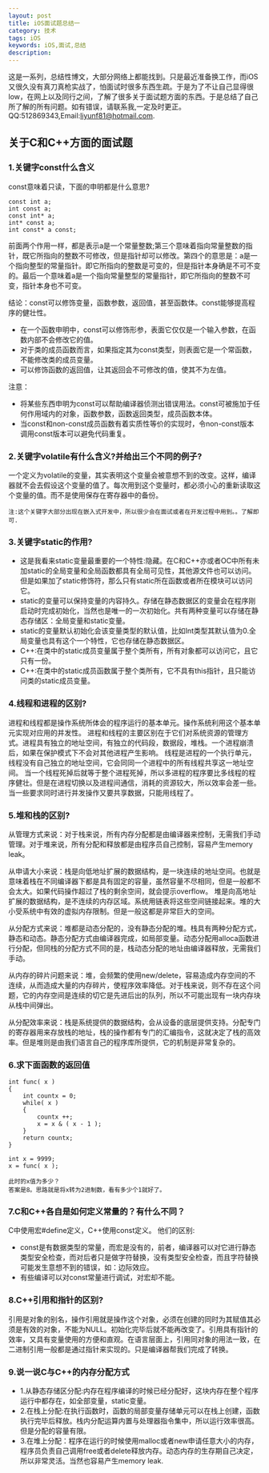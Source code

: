```yaml
---
layout: post
title: iOS面试题总结一
category: 技术
tags: iOS
keywords: iOS,面试,总结
description:
---
```

这是一系列，总结性博文，大部分网络上都能找到。只是最近准备换工作，而iOS又很久没有真刀真枪实战了，怕面试时很多东西生疏。于是为了不让自己显得很low，在网上以及同行之间，了解了很多关于面试题方面的东西。于是总结了自己所了解的所有问题。如有错误，请联系我,一定及时更正。
QQ:512869343,Email:liyunf81@hotmail.com.

## 关于C和C++方面的面试题


### 1.关键字const什么含义
const意味着只读，下面的申明都是什么意思?

	const int a;
	int const a;
	const int* a;
	int* const a;
	int const* a const;
	
前面两个作用一样，都是表示a是一个常量整数;第三个意味着指向常量整数的指针，既它所指向的整数不可修改，但是指针却可以修改。第四个的意思是：a是一个指向整型的常量指针。即它所指向的整数是可变的，但是指针本身确是不可不变的。最后一个意味着a是一个指向常量整型的常量指针，即它所指向的整数不可变，指针本身也不可变。

结论：const可以修饰变量，函数参数，返回值，甚至函数体。const能够提高程序的健壮性。

* 在一个函数申明中，const可以修饰形参，表面它仅仅是一个输入参数，在函数内部不会修改它的值。
* 对于类的成员函数而言，如果指定其为const类型，则表面它是一个常函数，不能修改类的成员变量。
* 可以修饰函数的返回值，让其返回会不可修改的值，使其不为左值。

注意：

* 将某些东西申明为const可以帮助编译器侦测出错误用法。const可被施加于任何作用域内的对象，函数参数，函数返回类型，成员函数本体。
* 当const和non-const成员函数有着实质性等价的实现时，令non-const版本调用const版本可以避免代码重复。


### 2.关键字volatile有什么含义?并给出三个不同的例子?
一个定义为volatile的变量，其实表明这个变量会被意想不到的改变。这样，编译器就不会去假设这个变量的值了。每次用到这个变量时，都必须小心的重新读取这个变量的值。而不是使用保存在寄存器中的备份。
	
	注:这个关键字大部分出现在嵌入式开发中，所以很少会在面试或者在开发过程中用到。。了解即可.
	
	
### 3.关键字static的作用?
* 这是我看来static变量最重要的一个特性:隐藏。在C和C++亦或者OC中所有未加static的全局变量和全局函数都具有全局可见性，其他源文件也可以访问。但是如果加了static修饰符，那么只有static所在函数或者所在模块可以访问它。
* static的变量可以保持变量的内容持久。存储在静态数据区的变量会在程序刚启动时完成初始化，当然也是唯一的一次初始化。共有两种变量可以存储在静态存储区：全局变量和static变量。
* static的变量默认初始化会该变量类型的默认值，比如Int类型其默认值为0.全局变量也具有这个一个特性，它也存储在静态数据区。
* C++:在类中的static成员变量属于整个类所有，所有对象都可以访问它，且它只有一份。
* C++:在类中的static成员函数属于整个类所有，它不具有this指针，且只能访问类的static成员变量。

### 4.线程和进程的区别?
进程和线程都是操作系统所体会的程序运行的基本单元。操作系统利用这个基本单元实现对应用的并发性。
进程和线程的主要区别在于它们对系统资源的管理方式。进程具有独立的地址空间，有独立的代码段，数据段，堆栈。一个进程崩溃后，如果在保护模式下不会对其他进程产生影响。
线程是进程的一个执行单元，线程没有自己独立的地址空间，它会同同一个进程中的所有线程共享这一地址空间。
当一个线程死掉后就等于整个进程死掉，所以多进程的程序要比多线程的程序健壮。但是在进程切换以及进程间通信，消耗的资源较大，所以效率会差一些。当一些要求同时进行并发操作又要共享数据，只能用线程了。


### 5.堆和栈的区别?
从管理方式来说：对于栈来说，所有内存分配都是由编译器来控制，无需我们手动管理。对于堆来说，所有分配和释放都是由程序员自己控制，容易产生memory leak。

从申请大小来说：栈是向低地址扩展的数据结构，是一块连续的地址空间。也就是意味着栈在不同编译器下都是具有固定的容量，虽然容量不尽相同，但是一般都不会太大。如果代码操作超过了栈的剩余空间，就会提示overflow。 堆是向高地址扩展的数据结构，是不连续的内存区域。系统用链表将这些空间链接起来。堆的大小受系统中有效的虚拟内存限制。但是一般这都是非常巨大的空间。

从分配方式来说：堆都是动态分配的，没有静态分配的堆。栈具有两种分配方式，静态和动态。静态分配方式由编译器完成，如局部变量。动态分配用alloca函数进行分配，但同栈的分配方式不同的是，栈动态分配的地址由编译器释放，无需我们手动。

从内存的碎片问题来说：堆，会频繁的使用new/delete，容易造成内存空间的不连续，从而造成大量的内存碎片，使程序效率降低。对于栈来说，则不存在这个问题，它的内存空间是连续的切它是先进后出的队列，所以不可能出现有一块内存块从栈中间弹出。

从分配效率来说：栈是系统提供的数据结构，会从设备的底层提供支持。分配专门的寄存器用来存放栈的地址，栈的操作都有专门的汇编指令，这就决定了栈的高效率。但是堆则是由我们语言自己的程序库所提供，它的机制是非常复杂的。

### 6.求下面函数的返回值

	int func( x )
	{
		int countx = 0;
		while( x )
		{
			countx ++;
			x = x & ( x - 1 );
		}
		return countx;
	}
	
	int x = 9999;
	x = func( x );
	
	此时的x值为多少？
	答案是8。思路就是将x转为2进制数，看有多少个1就好了。


### 7.C和C++各自是如何定义常量的？有什么不同？
C中使用宏#define定义，C++使用const定义。
他们的区别:

* const是有数据类型的常量，而宏是没有的，前者，编译器可以对它进行静态类型安全检查，而对后者只是做字符替换，没有类型安全检查，而且字符替换可能发生意想不到的错误，如：边际效应。
* 有些编译可以对const常量进行调试，对宏却不能。

### 8.C++引用和指针的区别?
引用是对象的别名，操作引用就是操作这个对象，必须在创建的同时为其赋值其必须是有效的对象，不能为NULL。初始化完毕后就不能再改变了。引用具有指针的效率，又具有变量使用的方便和直观。在语言层面上，引用同对象的用法一致，在二进制引用一般都是通过指针来实现的。只是编译器帮我们完成了转换。

### 9.说一说C与C++的内存分配方式
* 1.从静态存储区分配:内存在程序编译的时候已经分配好，这块内存在整个程序运行中都存在，如全部变量，static变量。
* 2.在栈上分配:在执行函数时，函数的局部变量存储单元可以在栈上创建，函数执行完毕后释放。栈内分配运算内置与处理器指令集中，所以运行效率很高。但是分配的容量有限。
* 3.在堆上分配：程序在运行的时候使用malloc或者new申请任意大小的内存，程序员负责自己调用free或者delete释放内存。动态内存的生存期自己决定，所以非常灵活。当然也容易产生memory leak.









